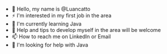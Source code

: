 - 👋 Hello, my name is @Luancatto
- ⚡ I'm interested in my first job in the area
- 👀 I'm currently learning Java
- 🌱 Help and tips to develop myself in the area will be welcome
- 📫 How to reach me on LinkedIn or Email
- 🤔 I'm looking for help with Java
<!---
Luancatto/Luancatto is a ✨ special ✨ repository because its `README.md` (this file) appears on your GitHub profile.
You can click the Preview link to take a look at your changes.
--->
